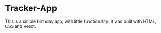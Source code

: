 # Tracker-App
This is a simple birthday app, with little functionality. It was built with HTML, CSS and React.
